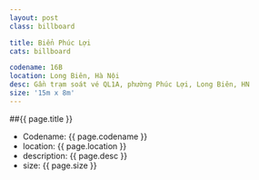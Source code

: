 ```yaml
---
layout: post
class: billboard

title: Biển Phúc Lợi
cats: billboard

codename: 16B
location: Long Biên, Hà Nội
desc: Gần trạm soát vé QL1A, phường Phúc Lợi, Long Biên, HN
size: '15m x 8m'
---
```


##{{ page.title }}
- Codename: {{ page.codename }}
- location: {{ page.location }}
- description: {{ page.desc }}
- size: {{ page.size }}